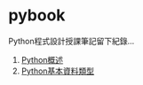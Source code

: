 # pybook

Python程式設計授課筆記留下紀錄...

1. [Python概述](http://localhost:8888/notebooks/01-PythonOverview.ipynb)
2. [Python基本資料類型](http://localhost:8888/notebooks/02-DataTypes.ipynb)
